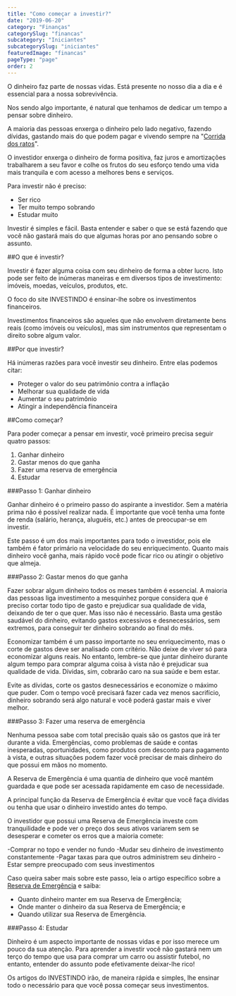 ```yaml
---
title: "Como começar a investir?"
date: "2019-06-20"
category: "Finanças"
categorySlug: "financas"
subcategory: "Iniciantes"
subcategorySlug: "iniciantes"
featuredImage: "financas"
pageType: "page"
order: 2
---
```


O dinheiro faz parte de nossas vidas. Está presente no nosso dia a dia e é essencial para a nossa sobrevivência.

Nos sendo algo importante, é natural que tenhamos de dedicar um tempo a pensar sobre dinheiro.

A maioria das pessoas enxerga o dinheiro pelo lado negativo, fazendo dívidas, gastando mais do que podem pagar e vivendo sempre na "[Corrida dos ratos](https://pt.wikipedia.org/wiki/Corrida_dos_ratos)".

O investidor enxerga o dinheiro de forma positiva, faz juros e amortizações trabalharem a seu favor e colhe os frutos do seu esforço tendo uma vida mais tranquila e com acesso a melhores bens e serviços.

Para investir não é preciso:

- Ser rico
- Ter muito tempo sobrando
- Estudar muito

Investir é simples e fácil. Basta entender e saber o que se está fazendo que você não gastará mais do que algumas horas por ano pensando sobre o assunto.

##O que é investir?

Investir é fazer alguma coisa com seu dinheiro de forma a obter lucro. Isto pode ser feito de inúmeras maneiras e em diversos tipos de investimento: imóveis, moedas, veículos, produtos, etc.

O foco do site INVESTINDO é ensinar-lhe sobre os investimentos financeiros.

Investimentos financeiros são aqueles que não envolvem diretamente bens reais (como imóveis ou veículos), mas sim instrumentos que representam o direito sobre algum valor.

##Por que investir?

Há inúmeras razões para você investir seu dinheiro. Entre elas podemos citar:

- Proteger o valor do seu patrimônio contra a inflação
- Melhorar sua qualidade de vida
- Aumentar o seu patrimônio
- Atingir a independência financeira

##Como começar?

Para poder começar a pensar em investir, você primeiro precisa seguir quatro passos:

1. Ganhar dinheiro
2. Gastar menos do que ganha
3. Fazer uma reserva de emergência
4. Estudar

###Passo 1: Ganhar dinheiro

Ganhar dinheiro é o primeiro passo do aspirante a investidor. Sem a matéria prima não é possível realizar nada. É importante que você tenha uma fonte de renda (salário, herança, aluguéis, etc.) antes de preocupar-se em investir.

Este passo é um dos mais importantes para todo o investidor, pois ele também é fator primário na velocidade do seu enriquecimento. Quanto mais dinheiro você ganha, mais rápido você pode ficar rico ou atingir o objetivo que almeja.

###Passo 2: Gastar menos do que ganha

Fazer sobrar algum dinheiro todos os meses também é essencial. A maioria das pessoas liga investimento a mesquinhez porque considera que é preciso cortar todo tipo de gasto e prejudicar sua qualidade de vida, deixando de ter o que quer. Mas isso não é necessário. Basta uma gestão saudável do dinheiro, evitando gastos excessivos e desnecessários, sem extremos, para conseguir ter dinheiro sobrando ao final do mês.

Economizar também é um passo importante no seu enriquecimento, mas o corte de gastos deve ser analisado com critério. Não deixe de viver só para economizar alguns reais. No entanto, lembre-se que juntar dinheiro durante algum tempo para comprar alguma coisa à vista não é prejudicar sua qualidade de vida. Dívidas, sim, cobrarão caro na sua saúde e bem estar.

Evite as dívidas, corte os gastos desnecessários e economize o máximo que puder. Com o tempo você precisará fazer cada vez menos sacrifício, dinheiro sobrando será algo natural e você poderá gastar mais e viver melhor.

###Passo 3: Fazer uma reserva de emergência

Nenhuma pessoa sabe com total precisão quais são os gastos que irá ter durante a vida. Emergências, como problemas de saúde e contas inesperadas, oportunidades, como produtos com desconto para pagamento à vista, e outras situações podem fazer você precisar de mais dinheiro do que possui em mãos no momento.

A Reserva de Emergência é uma quantia de dinheiro que você mantém guardada e que pode ser acessada rapidamente em caso de necessidade.

A principal função da Reserva de Emergência é evitar que você faça dívidas ou tenha que usar o dinheiro investido antes do tempo.

O investidor que possui uma Reserva de Emergência investe com tranquilidade e pode ver o preço dos seus ativos variarem sem se desesperar e cometer os erros que a maioria comete:

-Comprar no topo e vender no fundo
-Mudar seu dinheiro de investimento constantemente
-Pagar taxas para que outros administrem seu dinheiro
-Estar sempre preocupado com seus investimentos

Caso queira saber mais sobre este passo, leia o artigo específico sobre a [Reserva de Emergência](/financas/iniciantes/reserva-de-emergencia) e saiba:

- Quanto dinheiro manter em sua Reserva de Emergência;
- Onde manter o dinheiro da sua Reserva de Emergência; e
- Quando utilizar sua Reserva de Emergência.

###Passo 4: Estudar

Dinheiro é um aspecto importante de nossas vidas e por isso merece um pouco da sua atenção. Para aprender a investir você não gastará nem um terço do tempo que usa para comprar um carro ou assistir futebol, no entanto, entender do assunto pode efetivamente deixar-lhe rico!

Os artigos do INVESTINDO irão, de maneira rápida e simples, lhe ensinar todo o necessário para que você possa começar seus investimentos.